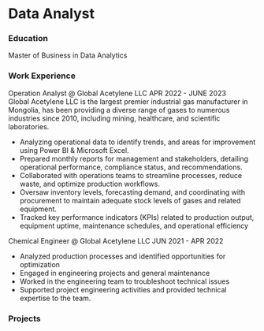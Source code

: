 # Data Analyst

### Education
Master of Business in Data Analytics

### Work Experience 
Operation Analyst @ Global Acetylene LLC  APR 2022 - JUNE 2023     
Global Acetylene LLC is the largest premier industrial gas manufacturer in Mongolia, has been providing a
diverse range of gases to numerous industries since 2010, including mining, healthcare, and scientific
laboratories.                                
- Analyzing operational data to identify trends, and areas for improvement using Power BI & Microsoft Excel.
- Prepared monthly reports for management and stakeholders, detailing operational performance,
 compliance status, and recommendations. 
- Collaborated with operations teams to streamline processes, reduce waste, and optimize production
 workflows.
- Oversaw inventory levels, forecasting demand, and coordinating with procurement to maintain
 adequate stock levels of gases and related equipment.
- Tracked key performance indicators (KPIs) related to production output, equipment uptime,
 maintenance schedules, and operational efficiency

Chemical Engineer @ Global Acetylene LLC   JUN 2021 - APR 2022
- Analyzed production processes and identified opportunities for optimization
- Engaged in engineering projects and general maintenance
- Worked in the engineering team to troubleshoot technical issues 
- Supported project engineering activities and provided technical expertise to the team.

### Projects
